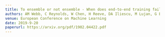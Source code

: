 ```yaml
---
title: To ensemble or not ensemble - When does end-to-end training fail
authors: AM Webb, C Reynolds, W Chen, H Reeve, DA Iliescu, M Lujan, G Brown
venue: European Conference on Machine Learning
date: 2019-9-20
paperurl: https://arxiv.org/pdf/1902.04422.pdf
---
```

